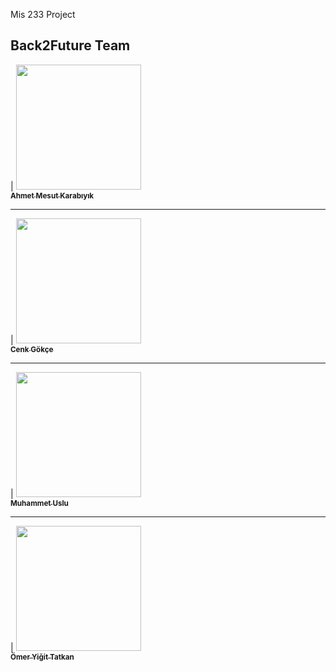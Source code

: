 Mis 233 Project
## Back2Future Team

<!-- Do not edit below -->
| [<img src="" width="200px;"/><br /><sub><b>Ahmet Mesut Karabıyık</b></sub>](#)<br /> <hr>
| [<img src="" width="200px;"/><br /><sub><b>Cenk Gökçe</b></sub>](#)<br /> <hr>
| [<img src="" width="200px;"/><br /><sub><b>Muhammet Uslu</b></sub>](#)<br />  <hr>
| [<img src="https://media-exp1.licdn.com/dms/image/C4E03AQEL_MOqOI9YaQ/profile-displayphoto-shrink_800_800/0/1604029132479?e=1616630400&v=beta&t=O7S4_95yDJT_1UQCk25CQWQP0-HZZhJtyraCFuheKX8" width="200px;"/><br /><sub><b>Ömer Yiğit Tatkan</b></sub>](#)<br />

 
<!-- Do not edit above -->
